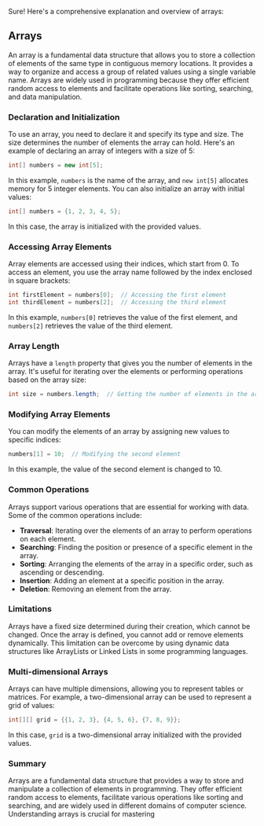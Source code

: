 Sure! Here's a comprehensive explanation and overview of arrays:

## Arrays

An array is a fundamental data structure that allows you to store a collection of elements of the same type in contiguous memory locations. It provides a way to organize and access a group of related values using a single variable name. Arrays are widely used in programming because they offer efficient random access to elements and facilitate operations like sorting, searching, and data manipulation.

### Declaration and Initialization

To use an array, you need to declare it and specify its type and size. The size determines the number of elements the array can hold. Here's an example of declaring an array of integers with a size of 5:

```java
int[] numbers = new int[5];
```

In this example, `numbers` is the name of the array, and `new int[5]` allocates memory for 5 integer elements. You can also initialize an array with initial values:

```java
int[] numbers = {1, 2, 3, 4, 5};
```

In this case, the array is initialized with the provided values.

### Accessing Array Elements

Array elements are accessed using their indices, which start from 0. To access an element, you use the array name followed by the index enclosed in square brackets:

```java
int firstElement = numbers[0];  // Accessing the first element
int thirdElement = numbers[2];  // Accessing the third element
```

In this example, `numbers[0]` retrieves the value of the first element, and `numbers[2]` retrieves the value of the third element.

### Array Length

Arrays have a `length` property that gives you the number of elements in the array. It's useful for iterating over the elements or performing operations based on the array size:

```java
int size = numbers.length;  // Getting the number of elements in the array
```

### Modifying Array Elements

You can modify the elements of an array by assigning new values to specific indices:

```java
numbers[1] = 10;  // Modifying the second element
```

In this example, the value of the second element is changed to 10.

### Common Operations

Arrays support various operations that are essential for working with data. Some of the common operations include:

- **Traversal**: Iterating over the elements of an array to perform operations on each element.
- **Searching**: Finding the position or presence of a specific element in the array.
- **Sorting**: Arranging the elements of the array in a specific order, such as ascending or descending.
- **Insertion**: Adding an element at a specific position in the array.
- **Deletion**: Removing an element from the array.

### Limitations

Arrays have a fixed size determined during their creation, which cannot be changed. Once the array is defined, you cannot add or remove elements dynamically. This limitation can be overcome by using dynamic data structures like ArrayLists or Linked Lists in some programming languages.

### Multi-dimensional Arrays

Arrays can have multiple dimensions, allowing you to represent tables or matrices. For example, a two-dimensional array can be used to represent a grid of values:

```java
int[][] grid = {{1, 2, 3}, {4, 5, 6}, {7, 8, 9}};
```

In this case, `grid` is a two-dimensional array initialized with the provided values.

### Summary

Arrays are a fundamental data structure that provides a way to store and manipulate a collection of elements in programming. They offer efficient random access to elements, facilitate various operations like sorting and searching, and are widely used in different domains of computer science. Understanding arrays is crucial for mastering